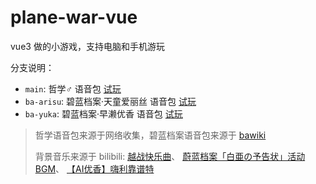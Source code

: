 # plane-war-vue

vue3 做的小游戏，支持电脑和手机游玩

分支说明：

- `main`: 哲学♂ 语音包 [试玩](https://plane.flapypan.top/)
- `ba-arisu`: 碧蓝档案·天童爱丽丝 语音包 [试玩](https://plane-arisu.flapypan.top/)
- `ba-yuka`: 碧蓝档案·早濑优香 语音包 [试玩](https://plane-yuka.flapypan.top/)

> 哲学语音包来源于网络收集，碧蓝档案语音包来源于 [bawiki](https://ba.gamekee.com/)
>
> 背景音乐来源于 bilibili: [越战快乐曲](https://www.bilibili.com/video/BV1UV411J7YB/)、
> [蔚蓝档案「白亜の予告状」活动BGM](https://www.bilibili.com/video/BV1VM4y1h7jH/)、
> [【AI优香】嗨利靠谱特](https://www.bilibili.com/video/BV1TV4y1X7Ef/)
